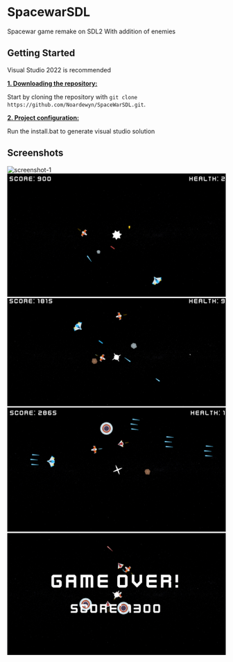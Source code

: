 # SpacewarSDL
Spacewar  game remake on SDL2
With addition of enemies
 
## Getting Started
Visual Studio 2022 is recommended

<ins>**1. Downloading the repository:**</ins>

Start by cloning the repository with `git clone https://github.com/Noardewyn/SpaceWarSDL.git`.

<ins>**2. Project configuration:**</ins>
   
Run the install.bat to generate visual studio solution

## Screenshots
![screenshot-1](img/1.png)
![screenshot-3](img/3.png)
![screenshot-4](img/4.png)
![screenshot-5](img/5.png)
![screenshot-2](img/2.png)

